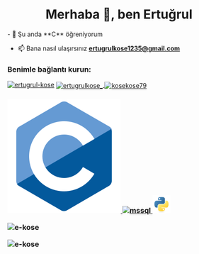 <h1 align="center">Merhaba 👋, ben Ertuğrul</h1>
- 🌱 Şu anda **C** öğreniyorum

- 📫 Bana nasıl ulaşırsınız **ertugrulkose1235@gmail.com**

<h3 align= "left">Benimle bağlantı kurun:</h3>
<p align="left">
<a href="https://linkedin.com/in/ertugrul-kose" target="blank"><img align=" center" src = "https://raw.githubusercontent.com/rahuldkjain/github-profile-readme-generator/master/src/images/icons/Social/linked-in-alt.svg" alt = "ertugrul-kose" height = "30" genişlik = "40" /></a>
<a href = "https://instagram.com/ertugrulkose_" target = "blank"><img align = "center" src = "https:/ /raw.githubusercontent.com/rahuldkjain/github-profile-readme-generator/master/src/images/icons/Social/instagram.svg" alt = "ertugrulkose_" height = "30" genişlik = "40" /></ a>
<a href = "https://www.hackerrank.com/kosekose79" target = "blank"><img align = "center" src = "https://raw.githubusercontent.com/rahuldkjain/github-profile" -readme-generator/master/src/images/icons/Social/hackerrank.svg" alt = "kosekose79" height = "30" genişlik = "40" /></a> </p> <h3 align =
"

left ">Diller ve Araçlar:</h3>
<p align = "left"> <a href = "https://www.cprogramming.com/" target = "_blank" rel = "noreferrer"> <img src = " https://raw.githubusercontent.com/devicons/devicon/master/icons/c/c-original.svg" alt = "c" genişlik = "40" yükseklik = "40"/> </a> <a href ="https://www.microsoft.com/en-us/sql-server" target = "_blank" rel = "noreferrer"> <img src = "https://www.svgrepo.com/show/303229/ microsoft-sql-server-logo.svg" alt = "mssql" width = "40" height = "40"/> </a> <a href = "https://www.python.org" target = "_blank " rel = "noreferrer"> <img src = "https://raw.githubusercontent.com/devicons/devicon/master/icons/python/python-original.svg" alt = "python" width = "40" yükseklik = "40"/> </a> </p>

<p> <img align="center" src="https://github-readme-stats.vercel.app/api?username=e-kose&show_icons= true&locale=en" alt = "e-kose" /></p>

<p><img align = "center" src = "https://github-readme-streak-stats.herokuapp.com/?user=e -kose&" alt="e-kose" /></p>
